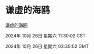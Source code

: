 # 谦虚的海鸥
[谦虚的海鸥](http://219.139.197.74:56308/qxdho/course/base/hotlink/index.php)

2024年 10月 26日 星期六 11:30:02 CST

2024年 10月 26日 星期六 03:30:02 GMT
